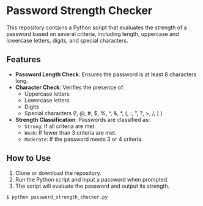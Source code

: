 # Password Strength Checker

This repository contains a Python script that evaluates the strength of a password based on several criteria, including length, uppercase and lowercase letters, digits, and special characters.

## Features

- **Password Length Check**: Ensures the password is at least 8 characters long.
- **Character Check**: Verifies the presence of:
  - Uppercase letters
  - Lowercase letters
  - Digits
  - Special characters (!, @, #, $, %, ^, &, *, (, :, ", ?, >, /, ) )
- **Strength Classification**: Passwords are classified as:
  - `Strong`: If all criteria are met.
  - `Weak`: If fewer than 3 criteria are met.
  - `Moderate`: If the password meets 3 or 4 criteria.

## How to Use

1. Clone or download the repository.
2. Run the Python script and input a password when prompted.
3. The script will evaluate the password and output its strength.

```bash
$ python password_strength_checker.py

